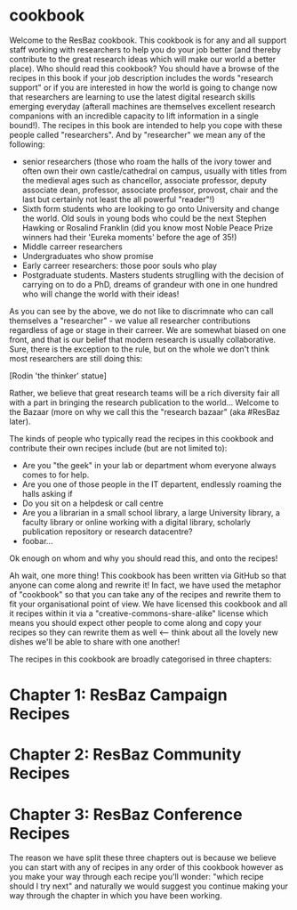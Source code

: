 # cookbook

Welcome to the ResBaz cookbook.  This cookbook is for any and all support staff working with researchers to help you do your job better (and thereby contribute to the great research ideas which will make our world a better place).  Who should read this cookbook? You should have a browse of the recipes in this book if your job description includes the words "research support" or if you are interested in how the world is going to change now that researchers are learning to use the latest digital research skills emerging everyday (afterall machines are themselves excellent research companions with an incredible capacity to lift information in a single bound!).  The recipes in this book are intended to help you cope with these people called "researchers".  And by "researcher" we mean any of the following:

  * senior researchers (those who roam the halls of the ivory tower and often own their own castle/cathedral on campus, usually with titles from the medieval ages such as chancellor, associate professor, deputy associate dean, professor, associate professor, provost, chair and the last but certainly not least the all powerful "reader"!)
  * Sixth form students who are looking to go onto University and change the world.  Old souls in young bods who could be the next Stephen Hawking or Rosalind Franklin (did you know most Noble Peace Prize winners had their 'Eureka moments' before the age of 35!)
  * Middle carreer researchers
  * Undergraduates who show promise 
  * Early carreer researchers: those poor souls who play 
  * Postgraduate students.  Masters students struglling with the decision of carrying on to do a PhD, dreams of grandeur with one in one hundred who will change the world with their ideas!

As you can see by the above, we do not like to discrimnate who can call themselves a "researcher" - we value all researcher contributions regardless of age or stage in their carreer.  We are somewhat biased on one front, and that is our belief that modern research is usually collaborative.  Sure, there is the exception to the rule, but on the whole we don't think most researchers are still doing this:

[Rodin 'the thinker' statue]

Rather, we believe that great research teams will be a rich diversity fair all with a part in bringing the research publication to the world... Welcome to the Bazaar (more on why we call this the "research bazaar" (aka #ResBaz later).

The kinds of people who typically read the recipes in this cookbook and contribute their own recipes include (but are not limited to):

  * Are you "the geek" in your lab or department whom everyone always comes to for help.
  * Are you one of those people in the IT departent, endlessly roaming the halls asking if 
  * Do you sit on a helpdesk or call centre
  * Are you a librarian in a small school library, a large University library, a faculty library or online working with a digital library, scholarly publication repository or research datacentre? 
  * foobar...

Ok enough on whom and why you should read this, and onto the recipes!

Ah wait, one more thing!  This cookbook has been written via GitHub so that anyone can come along and rewrite it!  In fact, we have used the metaphor of "cookbook" so that you can take any of the recipes and rewrite them to fit your organisational point of view.  We have licensed this cookbook and all it recipes within it via a "creative-commons-share-alike" license which means you should expect other people to come along and copy your recipes so they can rewrite them as well <-- think about all the lovely new dishes we'll be able to share with one another!

The recipes in this cookbook are broadly categorised in three chapters:

  # Chapter 1: ResBaz Campaign Recipes
  # Chapter 2: ResBaz Community Recipes
  # Chapter 3: ResBaz Conference Recipes

The reason we have split these three chapters out is because we believe you can start with any of recipes in any order of this cookbook however as you make your way through each recipe you'll wonder: "which recipe should I try next" and naturally we would suggest you continue making your way through the chapter in which you have been working.

